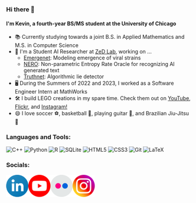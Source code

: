 ### Hi there 👋

#### I'm Kevin, a fourth-year BS/MS student at the University of Chicago
 
- 📚 Currently studying towards a joint B.S. in Applied Mathematics and M.S. in Computer Science
- 🔬 I'm a Student AI Researcher at [ZeD Lab](https://zed.uchicago.edu/index.html), working on ...
	- [Emergenet](https://github.com/zeroknowledgediscovery/emergenet): Modeling emergence of viral strains
	- [NERO](https://github.com/zeroknowledgediscovery/recogai_): Non-parametric Entropy Rate Oracle for recognizing AI generated text
	- [Truthnet](https://github.com/zeroknowledgediscovery/emergenet): Algorithmic lie detector
- 🖥 During the Summers of 2022 and 2023, I worked as a Software Engineer Intern at MathWorks
- 🛠 I build LEGO creations in my spare time. Check them out on [YouTube](https://www.youtube.com/c/kevthebuilder), [Flickr](https://www.flickr.com/people/kevthebuilder/), and [Instagram!](https://www.instagram.com/kev.thebuilder/)
- 😄 I love soccer ⚽️, basketball 🏀, playing guitar 🎸, and Brazilian Jiu-Jitsu 🥋 

### Languages and Tools:

![C++](https://img.shields.io/badge/c++-%2300599C.svg?style=for-the-badge&logo=c%2B%2B&logoColor=white)
![Python](https://img.shields.io/badge/python-3670A0?style=for-the-badge&logo=python&logoColor=ffdd54)
![R](https://img.shields.io/badge/r-%23276DC3.svg?style=for-the-badge&logo=r&logoColor=white)
![SQLite](https://img.shields.io/badge/sqlite-%2307405e.svg?style=for-the-badge&logo=sqlite&logoColor=white)
![HTML5](https://img.shields.io/badge/html5-%23E34F26.svg?style=for-the-badge&logo=html5&logoColor=white)
![CSS3](https://img.shields.io/badge/css3-%231572B6.svg?style=for-the-badge&logo=css3&logoColor=white)
![Git](https://img.shields.io/badge/git-%23F05033.svg?style=for-the-badge&logo=git&logoColor=white)
![LaTeX](https://img.shields.io/badge/latex-%23008080.svg?style=for-the-badge&logo=latex&logoColor=white)

### Socials:

[<img align="left" alt="LinkedIn" width="60px" src="icons/linkedin.png" />](https://www.linkedin.com/in/kevin-wu-227449179/)
[<img align="left" alt="Youtube" width="60px" src="icons/youtube.png" />](https://www.youtube.com/c/kevthebuilder)
[<img align="left" alt="Flickr" width="60px" src="icons/flickr.png" />](https://www.flickr.com/people/kevthebuilder/)
[<img align="left" alt="Instagram" width="60px" src="icons/instagram.png" />](https://www.instagram.com/kev.thebuilder/)


<!-- <br><br>[![Kevin's Github Stats](https://github-readme-stats.vercel.app/api?username=KevinyWu&theme=vue-dark)](https://github.com/anuraghazra/github-readme-stats) -->
